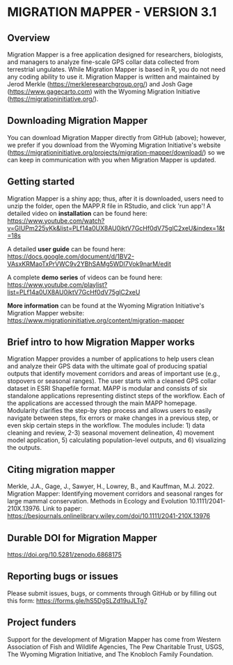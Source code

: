 # MIGRATION MAPPER - VERSION 3.1

## Overview
Migration Mapper is a free application designed for researchers, biologists, and managers to analyze fine-scale GPS collar data collected from terrestrial ungulates. While Migration Mapper is based in R, you do not need any coding ability to use it. Migration Mapper is written and maintained by Jerod Merkle (https://merkleresearchgroup.org/) and Josh Gage (https://www.gagecarto.com) with the Wyoming Migration Initiative (https://migrationinitiative.org/).  

## Downloading Migration Mapper
You can download Migration Mapper directly from GitHub (above); however, we prefer if you download from the Wyoming Migration Initiative's website (https://migrationinitiative.org/projects/migration-mapper/download/) so we can keep in communication with you when Migration Mapper is updated. 

## Getting started
Migration Mapper is a shiny app; thus, after it is downloaded, users need to unzip the folder, open the MAPP.R file in RStudio, and click 'run app'! A detailed video on **installation** can be found here: https://www.youtube.com/watch?v=GIUPm225yKk&list=PLf14a0UX8AU0jktV7GcHf0dV75glC2xeU&index=1&t=18s

A detailed **user guide** can be found here: https://docs.google.com/document/d/1BV2-VAsxKRMaoTxPrVWC9v2YBhSAMg5WDl7Vok9narM/edit

A complete **demo series** of videos can be found here: https://www.youtube.com/playlist?list=PLf14a0UX8AU0jktV7GcHf0dV75glC2xeU

**More information** can be found at the Wyoming Migration Initiative's Migration Mapper website: https://www.migrationinitiative.org/content/migration-mapper

## Brief intro to how Migration Mapper works
Migration Mapper provides a number of applications to help users clean and analyze their GPS data with the ultimate goal of producing spatial outputs that identify movement corridors and areas of important use (e.g., stopovers or seasonal ranges). The user starts with a cleaned GPS collar dataset in ESRI Shapefile format. MAPP is modular and consists of six standalone applications representing distinct steps of the workflow. Each of the applications are accessed through the main MAPP homepage. Modularity clarifies the step-by step process and allows users to easily navigate between steps, fix errors or make changes in a previous step, or even skip certain steps in the workflow. The modules include: 1) data cleaning and review, 2-3) seasonal movement delineation, 4) movement model application, 5) calculating population-level outputs, and 6) visualizing the outputs.

## Citing migration mapper
Merkle, J.A., Gage, J., Sawyer, H., Lowrey, B., and Kauffman, M.J. 2022. Migration Mapper: Identifying movement corridors and seasonal ranges for large mammal conservation. Methods in Ecology and Evolution 10.1111/2041-210X.13976. Link to paper: https://besjournals.onlinelibrary.wiley.com/doi/10.1111/2041-210X.13976

## Durable DOI for Migration Mapper
https://doi.org/10.5281/zenodo.6868175

## Reporting bugs or issues
Please submit issues, bugs, or comments through GitHub or by filling out this form: https://forms.gle/hS5DgSLZd19uJLTg7

## Project funders
Support for the development of Migration Mapper has come from Western Association of Fish and Wildlife Agencies, The Pew Charitable Trust, USGS, The Wyoming Migration Initiative, and The Knobloch Family Foundation. 


